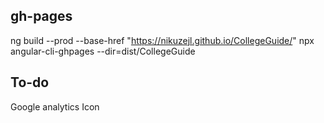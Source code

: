 gh-pages
---------
ng build --prod --base-href "https://nikuzejl.github.io/CollegeGuide/"
npx angular-cli-ghpages --dir=dist/CollegeGuide

To-do
-----
Google analytics
Icon